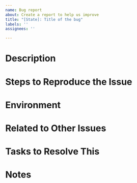 ```yaml
---
name: Bug report
about: Create a report to help us improve
title: "[State]: Title of the bug"
labels: ''
assignees: ''

---
```


# Description
<!--
describe expected vs actual behavior

if applicable and relevant include any of the following:

- screenshots
- stack trace
- filename and line number where the code breaks
- other debug output
- minimal code examples/test case that produces the issue (especially if it relates to library code)
- dom snippets
- JSON of the broken state
- etc
-->

# Steps to Reproduce the Issue
<!--
Explain in detail hoe to reproduce the issue:

1. Do Something
2. ???
3. Bug

In best case provide a [stackblitz](stackblitz.com) example

-->

# Environment
<!-- 
Include versions like the following as well as any additional context that's relevant to the issue:

- Version of the app or even better git commit id (get via `git log --oneline | head -n 1`): e.g. 123a456
- Browser version (get via Help»About): e.g. FF 77.0.1
- IDE and version (if relevant to the issue)
- Lib versions installed: (get all versions by running `yarn nx version`)
e.g. 
```
Angular CLI: 10.0.5
Node: 12.16.2
OS: win32 x64

Angular: 10.0.7
... animations, common, compiler, compiler-cli, core, forms
... language-service, platform-browser, platform-browser-dynamic
... router
Ivy Workspace: Yes

Package                           Version
-----------------------------------------------------------
@angular-devkit/architect         0.1000.5
@angular-devkit/build-angular     0.1000.5
@angular-devkit/build-optimizer   0.1000.5
@angular-devkit/build-webpack     0.1000.5
@angular-devkit/core              10.0.5
@angular-devkit/schematics        10.0.5
@angular/cdk                      10.1.2
@angular/cli                      10.0.5
@angular/material                 10.1.2
@ngtools/webpack                  10.0.5
@schematics/angular               10.0.5
@schematics/update                0.1000.5
ng-packagr                        10.0.3
rxjs                              6.6.2
typescript                        3.9.7
webpack                           4.43.0
```
-->

# Related to Other Issues
<!--
If applicable, otherwise remove a section
-->

# Tasks to Resolve This
<!--
If a breakdown into steps required to fix the issue is already possible. Otherwise, remove this section.
-->

# Notes
<!--
Anything that didn't fit into the above categories. Remove this section if it isn't needed.
-->
